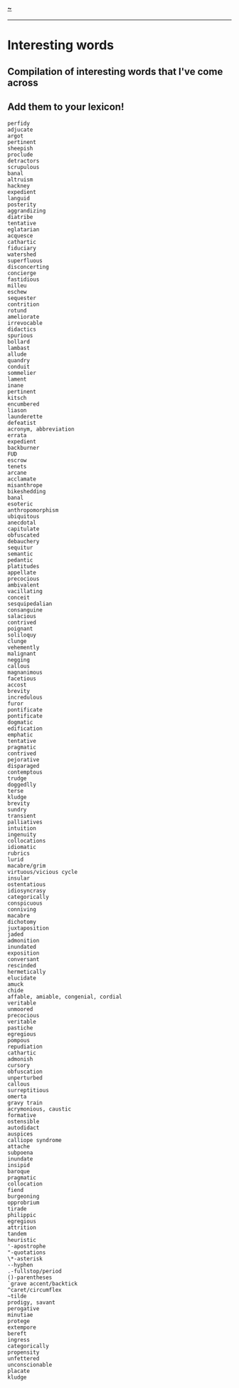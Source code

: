 #### [~](../README.md)

---

# Interesting words

## Compilation of interesting words that I've come across

## Add them to your lexicon!

    perfidy
    adjucate
    argot
    pertinent
    sheepish
    proclude
    detractors
    scrupulous
    banal
    altruism
    hackney
    expedient
    languid
    posterity
    aggrandizing
    diatribe
    tentative
    eglatarian
    acquesce
    cathartic
    fiduciary
    watershed
    superfluous
    disconcerting
    concierge
    fastidious
    milleu
    eschew
    sequester
    contrition
    rotund
    ameliorate
    irrevocable
    didactics
    spurious
    bollard
    lambast
    allude
    quandry
    conduit
    sommelier
    lament
    inane
    pertinent
    kitsch
    encumbered
    liason
    launderette
    defeatist
    acronym, abbreviation
    errata
    expedient
    backburner
    FUD
    escrow
    tenets
    arcane
    acclamate
    misanthrope
    bikeshedding
    banal
    esoteric
    anthropomorphism
    ubiquitous
    anecdotal
    capitulate
    obfuscated
    debauchery
    sequitur
    semantic
    pedantic
    platitudes
    appellate
    precocious
    ambivalent
    vacillating
    conceit
    sesquipedalian
    consanguine
    salacious
    contrived
    poignant
    soliloquy
    clunge
    vehemently
    malignant
    negging
    callous
    magnanimous
    facetious
    accost
    brevity
    incredulous
    furor
    pontificate
    pontificate
    dogmatic
    edification
    emphatic
    tentative
    pragmatic
    contrived
    pejorative
    disparaged
    contemptous
    trudge
    doggedlly
    terse
    kludge
    brevity
    sundry
    transient
    palliatives
    intuition
    ingenuity
    collocations
    idiomatic
    rubrics
    lurid
    macabre/grim
    virtuous/vicious cycle
    insular
    ostentatious
    idiosyncrasy
    categorically
    conspicuous
    conniving
    macabre
    dichotomy
    juxtaposition
    jaded
    admonition
    inundated
    exposition
    conversant
    rescinded
    hermetically
    elucidate
    amuck
    chide
    affable, amiable, congenial, cordial
    veritable
    unmoored
    precocious
    veritable
    pastiche
    egregious
    pompous
    repudiation
    cathartic
    admonish
    cursory
    obfuscation
    unperturbed
    callous
    surreptitious
    omerta
    gravy train
    acrymonious, caustic
    formative
    ostensible
    autodidact
    auspices
    calliope syndrome
    attache
    subpoena
    inundate
    insipid
    baroque
    pragmatic
    collocation
    fiend
    burgeoning
    opprobrium
    tirade
    philippic
    egregious
    attrition
    tandem
    heuristic
    '-apostrophe
    "-quotations
    \*-asterisk
    --hyphen
    .-fullstop/period
    ()-parentheses
    `grave accent/backtick
    ^caret/circumflex
    ~tilde
    prodigy, savant
    perogative
    minutiae
    protege
    extempore
    bereft
    ingress
    categorically
    propensity
    unfettered
    unconscionable
    placate
    kludge

